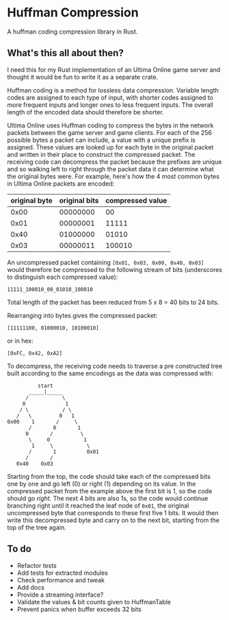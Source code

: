 # Huffman Compression

A huffman coding compression library in Rust.

## What's this all about then?

I need this for my Rust implementation of an Ultima Online game server and thought it would be fun to write it as a separate crate.

Huffman coding is a method for lossless data compression. Variable length codes are assigned to each type of input, with shorter codes assigned to more frequent inputs and longer ones to less frequent inputs. The overall length of the encoded data should therefore be shorter.

Ultima Online uses Huffman coding to compress the bytes in the network packets between the game server and game clients. For each of the 256 possible bytes a packet can include, a value with a unique prefix is assigned. These values are looked up for each byte in the original packet and written in their place to construct the compressed packet. The receiving code can decompress the packet because the prefixes are unique and so walking left to right through the packet data it can determine what the original bytes were. For example, here's how the 4 most common bytes in Ultima Online packets are encoded:

| original byte | original bits | compressed value |
|---------------|---------------|------------------|
|      0x00     |    00000000   |       00         |
|      0x01     |    00000001   |       11111      |
|      0x40     |    01000000   |       01010      |
|      0x03     |    00000011   |       100010     |

An uncompressed packet containing `[0x01, 0x03, 0x00, 0x40, 0x03]` would therefore be compressed to the following stream of bits (underscores to distinguish each compressed value):

```
11111_100010_00_01010_100010
```

Total length of the packet has been reduced from 5 x 8 = 40 bits to 24 bits.

Rearranging into bytes gives the compressed packet:

```
[11111100, 01000010, 10100010]
```

or in hex:

```
[0xFC, 0x42, 0xA2]
```

To decompress, the receiving code needs to traverse a pre constructed tree built according to the same encodings as the data was compressed with:
```
          start
       _____|_____
      /           \
     0             1
    / \           / \
   /   \         0   1
0x00    1       /     \
       /       0       1
      0       /         \
       \     0           1
        1     \           \
       /       1          0x01
      /       /
   0x40    0x03
```

Starting from the top, the code should take each of the compressed bits one by one and go left (0) or right (1) depending on its value. In the compressed packet from the example above the first bit is 1, so the code should go *right*. The next 4 bits are also 1s, so the code would continue branching right until it reached the leaf node of `0x01`, the original uncompressed byte that corresponds to these first five 1 bits. It would then write this decompressed byte and carry on to the next bit, starting from the top of the tree again.

## To do
- Refactor tests
- Add tests for extracted modules
- Check performance and tweak
- Add docs
- Provide a streaming interface?
- Validate the values & bit counts given to HuffmanTable
- Prevent panics when buffer exceeds 32 bits
